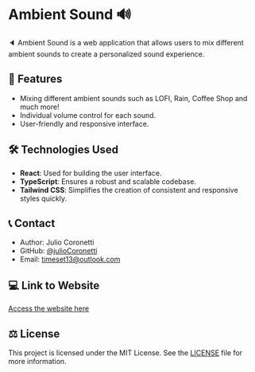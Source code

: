 # Ambient Sound 🔊

🔈 Ambient Sound is a web application that allows users to mix different ambient sounds to create a personalized sound experience.

## 🚀 Features

- Mixing different ambient sounds such as LOFI, Rain, Coffee Shop and much more!
- Individual volume control for each sound.
- User-friendly and responsive interface.

## 🛠️ Technologies Used

- **React**: Used for building the user interface.
- **TypeScript**: Ensures a robust and scalable codebase.
- **Tailwind CSS**: Simplifies the creation of consistent and responsive styles quickly.

## 📞 Contact
- Author: Julio Coronetti
- GitHub: [@julioCoronetti](https://github.com/julioCoronetti)
- Email: [timeset13@outlook.com](mailto:timeset13@outlook.com)

## 💻 Link to Website

[Access the website here](https://juliocoronetti-ambient-sound.vercel.app)

## ⚖ License

This project is licensed under the MIT License. See the [LICENSE](https://github.com/julioCoronetti/AmbientSound/edit/main/LICENSE) file for more information.
